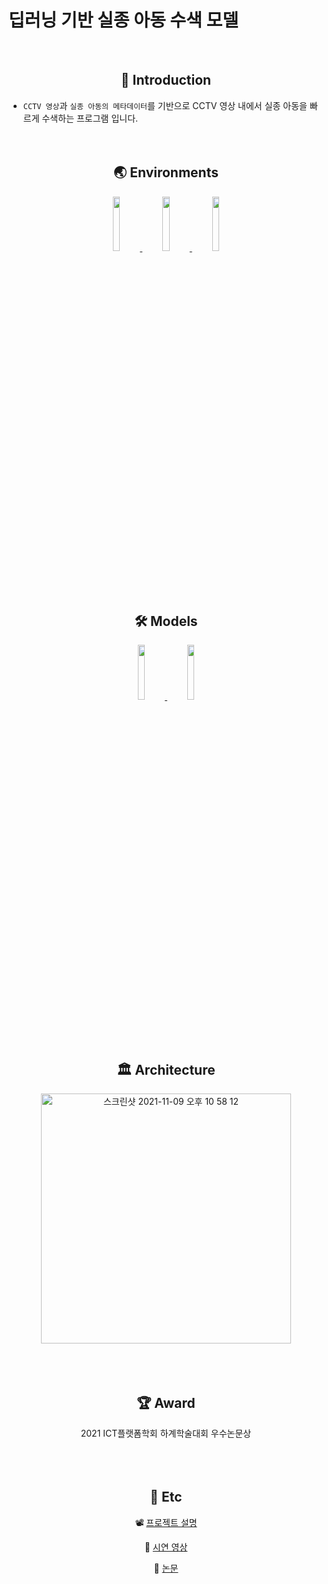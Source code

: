 # 딥러닝 기반 실종 아동 수색 모델
<br>

## <div align="center">👋 Introduction</div>

 - `CCTV 영상`과 `실종 아동의 메타데이터`를 기반으로 CCTV 영상 내에서 실종 아동을 빠르게 수색하는 프로그램 입니다.
<br><br><br>

## <div align="center">🌏 Environments</div>
<div align="center">
    <a href="https://colab.research.google.com/github/ultralytics/yolov5/blob/master/tutorial.ipynb">
        <img src="https://github.com/ultralytics/yolov5/releases/download/v1.0/logo-colab-small.png" width="15%"/>
    </a>
    <a href="https://www.kaggle.com/ultralytics/yolov5">
        <img src="https://github.com/ultralytics/yolov5/releases/download/v1.0/logo-kaggle-small.png" width="15%"/>
    </a>
    <a href="https://cocodataset.org/#home">
        <img src="https://user-images.githubusercontent.com/44153216/140933870-11c1df98-fd2b-4e74-b5ac-0398273e6c96.png" width="15%"/>
    </a>
</div>
<br><br><br>

## <div align="center">🛠 Models</div>
<div align="center">
    <a href="https://github.com/ultralytics/yolov5">
        <img src="https://user-images.githubusercontent.com/44153216/140934643-3d825722-c28b-4297-8978-af911f0d7819.png" width="15%"/>
    </a>
    <a href="https://github.com/switchablenorms/DeepFashion2">
        <img src="https://user-images.githubusercontent.com/44153216/140935001-57af985f-e435-4255-a275-a544186efa08.png" width="15%"/>
    </a>
</div>
<br><br><br>

## <div align="center">🏛 Architecture</div>
<div align="center">
    <img width="400" alt="스크린샷 2021-11-09 오후 10 58 12" src="https://user-images.githubusercontent.com/44153216/140937197-231d36c5-9db0-462b-8bb9-89613d430e1d.png">
</div>
<br><br><br>

## <div align="center">🏆 Award</div>
<div align="center">
    2021 ICT플랫폼학회 하계학술대회 우수논문상
</div>
<br><br><br>

## <div align="center">👀 Etc</div>
<div align="center">

📽 [프로젝트 설명](https://youtu.be/lyCvz1hBtUg)

📼 [시연 영상](https://drive.google.com/file/d/1kaQvJvtI1dzllM3CQciUnKe8WSyRLS_U/view?usp=sharing)

📝 [논문](https://drive.google.com/file/d/1hgqwRPbIaFdmXxWSA_Aref4xf8iebheS/view?usp=sharing)
</div>


